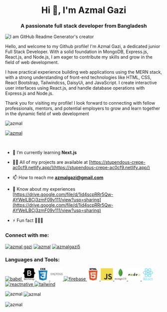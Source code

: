  <h1 align="center">Hi 👋, I'm Azmal Gazi</h1>
<h3 align="center">A passionate full stack developer from Bangladesh</h3>

![I am GitHub Readme Generator's creator]( https://media.licdn.com/dms/image/D5622AQGjyPVqq5pYvg/feedshare-shrink_160/0/1686198509079?e=1691020800&v=beta&t=9fYu27ifhIZF4ko3eyY7dWGxUSmFcbW4yyDsBL91XZg)

 Hello, and welcome to my  Github profile! I'm Azmal Gazi, a dedicated junior Full Stack Developer. With a solid foundation in MongoDB, Express.js, React.js, and Node.js, I am eager to contribute my skills and grow in the field of web development.

I have practical experience building web applications using the MERN stack, with a strong understanding of front-end technologies like HTML, CSS, React Bootstrap, Tailwindcss, DaisyUi, and JavaScript. I create interactive user interfaces using React.js, and handle database operations with Express.js and Node.js.

Thank you for visiting my profile! I look forward to connecting with fellow professionals, mentors, and potential employers to grow and learn together in the dynamic field of web development


<p align="left"> <img src="https://komarev.com/ghpvc/?username=azmal&label=Profile%20views&color=0e75b6&style=flat" alt="azmal" /> </p>

<p align="left"> <a href="https://github.com/ryo-ma/github-profile-trophy"><img src="https://github-profile-trophy.vercel.app/?username=azmal" alt="azmal" /></a> </p>

<p align="left"> <a href="https://twitter.com/" target="blank"><img src="https://img.shields.io/twitter/follow/?logo=twitter&style=for-the-badge" alt="" /></a> </p>

- 🌱 I’m currently learning **Next.js**

- 👨‍💻 All of my projects are available at [https://stupendous-crepe-ac0cf9.netlify.app/](https://stupendous-crepe-ac0cf9.netlify.app/)

- 📫 How to reach me **azmalgazi@gmail.com**

- 📄 Know about my experiences [https://drive.google.com/file/d/1id4scpRRr5Qw-AYWelLBCj3zmF09v111/view?usp=sharing](https://drive.google.com/file/d/1id4scpRRr5Qw-AYWelLBCj3zmF09v111/view?usp=sharing)

- ⚡ Fun fact **🤔🤔🤔**

<h3 align="left">Connect with me:</h3>
<p align="left">
<a href="https://linkedin.com/in/azmal gazi" target="blank"><img align="center" src="https://raw.githubusercontent.com/rahuldkjain/github-profile-readme-generator/master/src/images/icons/Social/linked-in-alt.svg" alt="azmal gazi" height="30" width="40" /></a>
<a href="https://fb.com/azmal" target="blank"><img align="center" src="https://raw.githubusercontent.com/rahuldkjain/github-profile-readme-generator/master/src/images/icons/Social/facebook.svg" alt="azmal" height="30" width="40" /></a>
<a href="https://instagram.com/azmalgazi5" target="blank"><img align="center" src="https://raw.githubusercontent.com/rahuldkjain/github-profile-readme-generator/master/src/images/icons/Social/instagram.svg" alt="azmalgazi5" height="30" width="40" /></a>
</p>

<h3 align="left">Languages and Tools:</h3>
<p align="left"> <a href="https://babeljs.io/" target="_blank" rel="noreferrer"> <img src="https://www.vectorlogo.zone/logos/babeljs/babeljs-icon.svg" alt="babel" width="40" height="40"/> </a> <a href="https://getbootstrap.com" target="_blank" rel="noreferrer"> <img src="https://raw.githubusercontent.com/devicons/devicon/master/icons/bootstrap/bootstrap-plain-wordmark.svg" alt="bootstrap" width="40" height="40"/> </a> <a href="https://www.w3schools.com/css/" target="_blank" rel="noreferrer"> <img src="https://raw.githubusercontent.com/devicons/devicon/master/icons/css3/css3-original-wordmark.svg" alt="css3" width="40" height="40"/> </a> <a href="https://expressjs.com" target="_blank" rel="noreferrer"> <img src="https://raw.githubusercontent.com/devicons/devicon/master/icons/express/express-original-wordmark.svg" alt="express" width="40" height="40"/> </a> <a href="https://firebase.google.com/" target="_blank" rel="noreferrer"> <img src="https://www.vectorlogo.zone/logos/firebase/firebase-icon.svg" alt="firebase" width="40" height="40"/> </a> <a href="https://www.w3.org/html/" target="_blank" rel="noreferrer"> <img src="https://raw.githubusercontent.com/devicons/devicon/master/icons/html5/html5-original-wordmark.svg" alt="html5" width="40" height="40"/> </a> <a href="https://developer.mozilla.org/en-US/docs/Web/JavaScript" target="_blank" rel="noreferrer"> <img src="https://raw.githubusercontent.com/devicons/devicon/master/icons/javascript/javascript-original.svg" alt="javascript" width="40" height="40"/> </a> <a href="https://www.mongodb.com/" target="_blank" rel="noreferrer"> <img src="https://raw.githubusercontent.com/devicons/devicon/master/icons/mongodb/mongodb-original-wordmark.svg" alt="mongodb" width="40" height="40"/> </a> <a href="https://nodejs.org" target="_blank" rel="noreferrer"> <img src="https://raw.githubusercontent.com/devicons/devicon/master/icons/nodejs/nodejs-original-wordmark.svg" alt="nodejs" width="40" height="40"/> </a> <a href="https://reactjs.org/" target="_blank" rel="noreferrer"> <img src="https://raw.githubusercontent.com/devicons/devicon/master/icons/react/react-original-wordmark.svg" alt="react" width="40" height="40"/> </a> <a href="https://reactnative.dev/" target="_blank" rel="noreferrer"> <img src="https://reactnative.dev/img/header_logo.svg" alt="reactnative" width="40" height="40"/> </a> <a href="https://tailwindcss.com/" target="_blank" rel="noreferrer"> <img src="https://www.vectorlogo.zone/logos/tailwindcss/tailwindcss-icon.svg" alt="tailwind" width="40" height="40"/> </a> </p>

<p><img align="left" src="https://github-readme-stats.vercel.app/api/top-langs?username=azmal&show_icons=true&locale=en&layout=compact" alt="azmal" /></p>

<p>&nbsp;<img align="center" src="https://github-readme-stats.vercel.app/api?username=azmal&show_icons=true&locale=en" alt="azmal" /></p>

<p><img align="center" src="https://github-readme-streak-stats.herokuapp.com/?user=azmal&" alt="azmal" /></p>
